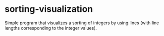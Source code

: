 # sorting-visualization
Simple program that visualizes a sorting of integers by using lines (with line lengths corresponding to the integer values).
